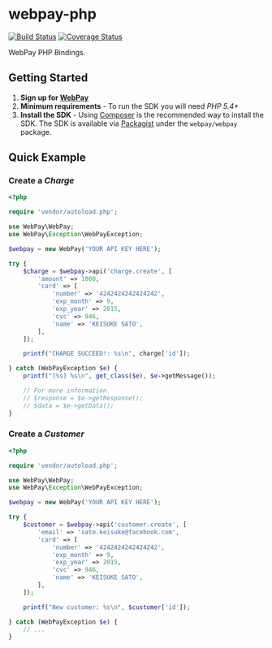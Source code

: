 webpay-php
==========

[![Build Status](https://travis-ci.org/riaf/webpay-php.png?branch=master)](https://travis-ci.org/riaf/webpay-php) [![Coverage Status](https://coveralls.io/repos/riaf/webpay-php/badge.png)](https://coveralls.io/r/riaf/webpay-php)

WebPay PHP Bindings.


Getting Started
---------------

1. **Sign up for [WebPay](https://webpay.jp/)**
2. **Minimum requirements** - To run the SDK you will need *PHP 5.4+*
3. **Install the SDK** - Using [Composer](http://getcomposer.org/) is the recommended way to install the SDK. The SDK is available via [Packagist](http://packagist.org/) under the `webpay/webpay` package.


Quick Example
-------------

### Create a *Charge*

```php
<?php

require 'vendor/autoload.php';

use WebPay\WebPay;
use WebPay\Exception\WebPayException;

$webpay = new WebPay('YOUR API KEY HERE');

try {
    $charge = $webpay->api('charge.create', [
        'amount' => 1000,
        'card' => [
            'number' => '4242424242424242',
            'exp_month' => 9,
            'exp_year' => 2015,
            'cvc' => 946,
            'name' => 'KEISUKE SATO',
        ],
    ]);

    printf("CHARGE SUCCEED!: %s\n", charge['id']);

} catch (WebPayException $e) {
    printf("[%s] %s\n", get_class($e), $e->getMessage());

    // For more information
    // $response = $e->getResponse();
    // $data = $e->getData();
}
```


### Create a *Customer*

```php
<?php

require 'vendor/autoload.php';

use WebPay\WebPay;
use WebPay\Exception\WebPayException;

$webpay = new WebPay('YOUR API KEY HERE');

try {
    $customer = $webpay->api('customer.create', [
        'email' => 'sato.keisuke@facebook.com',
        'card' => [
            'number' => '4242424242424242',
            'exp_month' => 9,
            'exp_year' => 2015,
            'cvc' => 946,
            'name' => 'KEISUKE SATO',
        ],
    ]);

    printf("New customer: %s\n", $customer['id']);

} catch (WebPayException $e) {
    // ...
}
```

